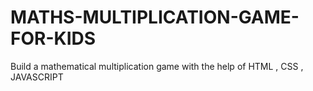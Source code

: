 # MATHS-MULTIPLICATION-GAME-FOR-KIDS
Build a mathematical multiplication game with the help of HTML , CSS , JAVASCRIPT 
